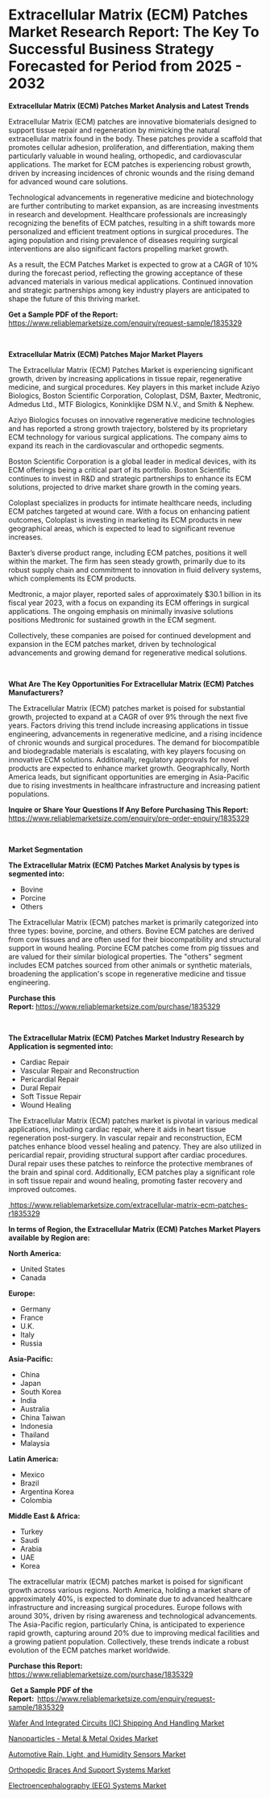 <p><h1>Extracellular Matrix (ECM) Patches Market Research Report: The Key To Successful Business Strategy Forecasted for Period from 2025 - 2032</h1></p><p><strong>Extracellular Matrix (ECM) Patches Market Analysis and Latest Trends</strong></p>
<p><p>Extracellular Matrix (ECM) patches are innovative biomaterials designed to support tissue repair and regeneration by mimicking the natural extracellular matrix found in the body. These patches provide a scaffold that promotes cellular adhesion, proliferation, and differentiation, making them particularly valuable in wound healing, orthopedic, and cardiovascular applications. The market for ECM patches is experiencing robust growth, driven by increasing incidences of chronic wounds and the rising demand for advanced wound care solutions.</p><p>Technological advancements in regenerative medicine and biotechnology are further contributing to market expansion, as are increasing investments in research and development. Healthcare professionals are increasingly recognizing the benefits of ECM patches, resulting in a shift towards more personalized and efficient treatment options in surgical procedures. The aging population and rising prevalence of diseases requiring surgical interventions are also significant factors propelling market growth. </p><p>As a result, the ECM Patches Market is expected to grow at a CAGR of 10% during the forecast period, reflecting the growing acceptance of these advanced materials in various medical applications. Continued innovation and strategic partnerships among key industry players are anticipated to shape the future of this thriving market.</p></p>
<p><strong>Get a Sample PDF of the Report:&nbsp;</strong> <a href="https://www.reliablemarketsize.com/enquiry/request-sample/1835329?utm_campaign=1943&utm_medium=2&utm_source=Github&utm_content=ia&utm_term=26032025&utm_id=extracellular-matrix-ecm-patches">https://www.reliablemarketsize.com/enquiry/request-sample/1835329</a></p>
<p>&nbsp;</p>
<p><strong>Extracellular Matrix (ECM) Patches Major Market Players</strong></p>
<p><p>The Extracellular Matrix (ECM) Patches Market is experiencing significant growth, driven by increasing applications in tissue repair, regenerative medicine, and surgical procedures. Key players in this market include Aziyo Biologics, Boston Scientific Corporation, Coloplast, DSM, Baxter, Medtronic, Admedus Ltd., MTF Biologics, Koninklijke DSM N.V., and Smith & Nephew.</p><p>Aziyo Biologics focuses on innovative regenerative medicine technologies and has reported a strong growth trajectory, bolstered by its proprietary ECM technology for various surgical applications. The company aims to expand its reach in the cardiovascular and orthopedic segments.</p><p>Boston Scientific Corporation is a global leader in medical devices, with its ECM offerings being a critical part of its portfolio. Boston Scientific continues to invest in R&D and strategic partnerships to enhance its ECM solutions, projected to drive market share growth in the coming years.</p><p>Coloplast specializes in products for intimate healthcare needs, including ECM patches targeted at wound care. With a focus on enhancing patient outcomes, Coloplast is investing in marketing its ECM products in new geographical areas, which is expected to lead to significant revenue increases.</p><p>Baxter’s diverse product range, including ECM patches, positions it well within the market. The firm has seen steady growth, primarily due to its robust supply chain and commitment to innovation in fluid delivery systems, which complements its ECM products.</p><p>Medtronic, a major player, reported sales of approximately $30.1 billion in its fiscal year 2023, with a focus on expanding its ECM offerings in surgical applications. The ongoing emphasis on minimally invasive solutions positions Medtronic for sustained growth in the ECM segment.</p><p>Collectively, these companies are poised for continued development and expansion in the ECM patches market, driven by technological advancements and growing demand for regenerative medical solutions.</p></p>
<p>&nbsp;</p>
<p><strong>What Are The Key Opportunities For Extracellular Matrix (ECM) Patches Manufacturers?</strong></p>
<p><p>The Extracellular Matrix (ECM) patches market is poised for substantial growth, projected to expand at a CAGR of over 9% through the next five years. Factors driving this trend include increasing applications in tissue engineering, advancements in regenerative medicine, and a rising incidence of chronic wounds and surgical procedures. The demand for biocompatible and biodegradable materials is escalating, with key players focusing on innovative ECM solutions. Additionally, regulatory approvals for novel products are expected to enhance market growth. Geographically, North America leads, but significant opportunities are emerging in Asia-Pacific due to rising investments in healthcare infrastructure and increasing patient populations.</p></p>
<p><strong>Inquire or Share Your Questions If Any Before Purchasing This Report:</strong> <a href="https://www.reliablemarketsize.com/enquiry/pre-order-enquiry/1835329?utm_campaign=1943&utm_medium=2&utm_source=Github&utm_content=ia&utm_term=26032025&utm_id=extracellular-matrix-ecm-patches">https://www.reliablemarketsize.com/enquiry/pre-order-enquiry/1835329</a></p>
<p>&nbsp;</p>
<p><strong>Market Segmentation</strong></p>
<p><strong>The Extracellular Matrix (ECM) Patches Market Analysis by types is segmented into:</strong></p>
<p><ul><li>Bovine</li><li>Porcine</li><li>Others</li></ul></p>
<p><p>The Extracellular Matrix (ECM) patches market is primarily categorized into three types: bovine, porcine, and others. Bovine ECM patches are derived from cow tissues and are often used for their biocompatibility and structural support in wound healing. Porcine ECM patches come from pig tissues and are valued for their similar biological properties. The "others" segment includes ECM patches sourced from other animals or synthetic materials, broadening the application's scope in regenerative medicine and tissue engineering.</p></p>
<p><strong>Purchase this Report:&nbsp;</strong><a href="https://www.reliablemarketsize.com/purchase/1835329?utm_campaign=1943&utm_medium=2&utm_source=Github&utm_content=ia&utm_term=26032025&utm_id=extracellular-matrix-ecm-patches">https://www.reliablemarketsize.com/purchase/1835329</a></p>
<p>&nbsp;</p>
<p><strong>The Extracellular Matrix (ECM) Patches Market Industry Research by Application is segmented into:</strong></p>
<p><ul><li>Cardiac Repair</li><li>Vascular Repair and Reconstruction</li><li>Pericardial Repair</li><li>Dural Repair</li><li>Soft Tissue Repair</li><li>Wound Healing</li></ul></p>
<p><p>The Extracellular Matrix (ECM) patches market is pivotal in various medical applications, including cardiac repair, where it aids in heart tissue regeneration post-surgery. In vascular repair and reconstruction, ECM patches enhance blood vessel healing and patency. They are also utilized in pericardial repair, providing structural support after cardiac procedures. Dural repair uses these patches to reinforce the protective membranes of the brain and spinal cord. Additionally, ECM patches play a significant role in soft tissue repair and wound healing, promoting faster recovery and improved outcomes.</p></p>
<p><a href="https://www.reliablemarketsize.com/extracellular-matrix-ecm-patches-r1835329?utm_campaign=1943&utm_medium=2&utm_source=Github&utm_content=ia&utm_term=26032025&utm_id=extracellular-matrix-ecm-patches">&nbsp;https://www.reliablemarketsize.com/extracellular-matrix-ecm-patches-r1835329</a></p>
<p><strong>In terms of Region, the Extracellular Matrix (ECM) Patches Market Players available by Region are:</strong></p>
<p>
    <p> <strong> North America: </strong>
        <ul>
            <li>United States</li>
            <li>Canada</li>
        </ul>
        </p> 
    <p> <strong> Europe: </strong>
        <ul>
            <li>Germany</li>
            <li>France</li>
            <li>U.K.</li>
            <li>Italy</li>
            <li>Russia</li>
        </ul>
        </p> 
    <p> <strong> Asia-Pacific: </strong>
        <ul>
            <li>China</li>
            <li>Japan</li>
            <li>South Korea</li>
            <li>India</li>
            <li>Australia</li>
            <li>China Taiwan</li>
            <li>Indonesia</li>
            <li>Thailand</li>
            <li>Malaysia</li>
        </ul>
        </p> 
    <p> <strong> Latin America: </strong>
        <ul>
            <li>Mexico</li>
            <li>Brazil</li>
            <li>Argentina Korea</li>
            <li>Colombia</li>
        </ul>
        </p> 
    <p> <strong> Middle East & Africa: </strong>
        <ul>
            <li>Turkey</li>
            <li>Saudi</li>
            <li>Arabia</li>
            <li>UAE</li>
            <li>Korea</li>
        </ul>
    </p>
    </p>
<p><p>The extracellular matrix (ECM) patches market is poised for significant growth across various regions. North America, holding a market share of approximately 40%, is expected to dominate due to advanced healthcare infrastructure and increasing surgical procedures. Europe follows with around 30%, driven by rising awareness and technological advancements. The Asia-Pacific region, particularly China, is anticipated to experience rapid growth, capturing around 20% due to improving medical facilities and a growing patient population. Collectively, these trends indicate a robust evolution of the ECM patches market worldwide.</p></p>
<p><strong>Purchase this Report: </strong><a href="https://www.reliablemarketsize.com/purchase/1835329?utm_campaign=1943&utm_medium=2&utm_source=Github&utm_content=ia&utm_term=26032025&utm_id=extracellular-matrix-ecm-patches">https://www.reliablemarketsize.com/purchase/1835329</a></p>
<p>&nbsp;<strong>Get a Sample PDF of the Report:&nbsp;&nbsp;</strong><a href="https://www.reliablemarketsize.com/enquiry/request-sample/1835329?utm_campaign=1943&utm_medium=2&utm_source=Github&utm_content=ia&utm_term=26032025&utm_id=extracellular-matrix-ecm-patches">https://www.reliablemarketsize.com/enquiry/request-sample/1835329</a></p>
<p><strong></strong></p>
<p><p><a href="https://github.com/bordzjisela/Market-Research-Report-List-1/blob/main/wafer-and-integrated-circuits-ic-shipping-and-handling-market.md?utm_campaign=1943&utm_medium=2&utm_source=Github&utm_content=ia&utm_term=26032025&utm_id=extracellular-matrix-ecm-patches">Wafer And Integrated Circuits (IC) Shipping And Handling Market</a></p><p><a href="https://github.com/sakourkishev/Market-Research-Report-List-1/blob/main/nanoparticles-metal-metal-oxides-market.md?utm_campaign=1943&utm_medium=2&utm_source=Github&utm_content=ia&utm_term=26032025&utm_id=extracellular-matrix-ecm-patches">Nanoparticles - Metal & Metal Oxides Market</a></p><p><a href="https://github.com/bloggglazaie/Market-Research-Report-List-1/blob/main/automotive-rain-light-and-humidity-sensors-market.md?utm_campaign=1943&utm_medium=2&utm_source=Github&utm_content=ia&utm_term=26032025&utm_id=extracellular-matrix-ecm-patches">Automotive Rain, Light, and Humidity Sensors Market</a></p><p><a href="https://github.com/nikkoureta1y/Market-Research-Report-List-1/blob/main/orthopedic-braces-and-support-systems-market.md?utm_campaign=1943&utm_medium=2&utm_source=Github&utm_content=ia&utm_term=26032025&utm_id=extracellular-matrix-ecm-patches">Orthopedic Braces And Support Systems Market</a></p><p><a href="https://github.com/stvnpukaj10/Market-Research-Report-List-1/blob/main/electroencephalography-eeg-systems-market.md?utm_campaign=1943&utm_medium=2&utm_source=Github&utm_content=ia&utm_term=26032025&utm_id=extracellular-matrix-ecm-patches">Electroencephalography (EEG) Systems Market</a></p></p>